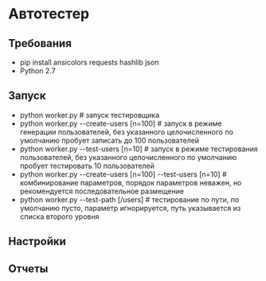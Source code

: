 Автотестер
=
Требования
-
+ pip install ansicolors requests hashlib json
+ Python 2.7

Запуск
-
+ python worker.py # запуск тестировщика
+ python worker.py --create-users [n=100] # запуск в режиме генерации пользователей, без указанного целочисленного по умолчанию пробует записать до 100 пользователей 
+ python worker.py --test-users [n=10] # запуск в режиме тестирования пользователей, без указанного целочисленного по умолчанию пробует тестировать 10 пользователей 
+ python worker.py --create-users [n=100] --test-users [n=10] # комбинирование параметров, порядок параметров неважен, но рекомендуется последовательное размещение
+ python worker.py --test-path [/users] # тестирование по пути, по умолчанию пусто, параметр игнорируется, путь указывается из списка второго уровня

Настройки
-

Отчеты
-

